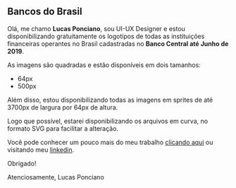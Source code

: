## Bancos do Brasil

Olá, me chamo **Lucas Ponciano**, sou UI-UX Designer e estou disponibilizando gratuitamente os logotipos de todas as instituições financeiras operantes no Brasil cadastradas no **Banco Central até Junho de 2019**.

As imagens são quadradas e estão disponíveis em dois tamanhos:
- 64px
- 500px

Além disso, estou disponibilizando todas as imagens em sprites de até 3700px de largura por 64px de altura.

Logo que possível, estarei disponibilizando os arquivos em curva, no formato SVG para facilitar a alteração.

Você pode conhecer um pouco mais do meu trabalho [clicando aqui](http://cv.negronnie.com.br) ou visitando meu [linkedin](http://linkedin.com/in/negronnie/).

Obrigado!

Atenciosamente,
Lucas Ponciano